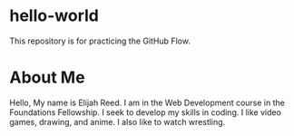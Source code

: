 # hello-world
This repository is for practicing the GitHub Flow.
# About Me

Hello, My name is Elijah Reed. I am in the Web Development course in the Foundations Fellowship. I seek to develop my skills in coding. I like video games, drawing, and anime. I also like to watch wrestling.

